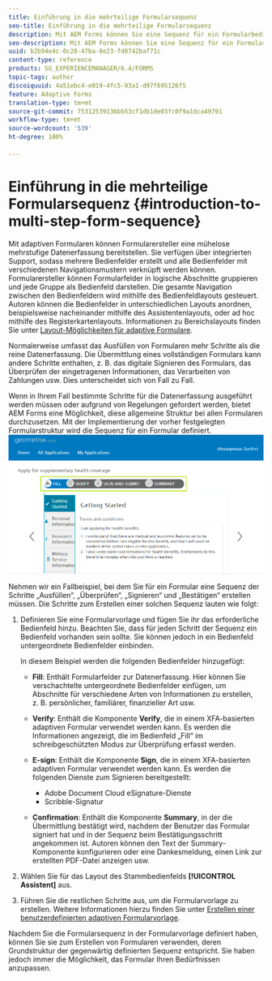 ```yaml
---
title: Einführung in die mehrteilige Formularsequenz
seo-title: Einführung in die mehrteilige Formularsequenz
description: Mit AEM Forms können Sie eine Sequenz für ein Formularbedienfeld definieren, nach der Benutzer in einem adaptiven Formular navigieren und es ausfüllen sollen.
seo-description: Mit AEM Forms können Sie eine Sequenz für ein Formularbedienfeld definieren, nach der Benutzer in einem adaptiven Formular navigieren und es ausfüllen sollen.
uuid: b2b94e4c-0c28-47ba-8e23-fd8742baf71c
content-type: reference
products: SG_EXPERIENCEMANAGER/6.4/FORMS
topic-tags: author
discoiquuid: 4a51ebc4-e019-4fc5-93a1-d97f695126f5
feature: Adaptive Forms
translation-type: tm+mt
source-git-commit: 75312539136bb53cf1db1de03fc0f9a1dca49791
workflow-type: tm+mt
source-wordcount: '539'
ht-degree: 100%

---
```



# Einführung in die mehrteilige Formularsequenz {#introduction-to-multi-step-form-sequence}

Mit adaptiven Formularen können Formularersteller eine mühelose mehrstufige Datenerfassung bereitstellen. Sie verfügen über integrierten Support, sodass mehrere Bedienfelder erstellt und alle Bedienfelder mit verschiedenen Navigationsmustern verknüpft werden können. Formularersteller können Formularfelder in logische Abschnitte gruppieren und jede Gruppe als Bedienfeld darstellen. Die gesamte Navigation zwischen den Bedienfeldern wird mithilfe des Bedienfeldlayouts gesteuert. Autoren können die Bedienfelder in unterschiedlichen Layouts anordnen, beispielsweise nacheinander mithilfe des Assistentenlayouts, oder ad hoc mithilfe des Registerkartenlayouts. Informationen zu Bereichslayouts finden Sie unter [Layout-Möglichkeiten für adaptive Formulare](/help/forms/using/layout-capabilities-adaptive-forms.md).

Normalerweise umfasst das Ausfüllen von Formularen mehr Schritte als die reine Datenerfassung. Die Übermittlung eines vollständigen Formulars kann andere Schritte enthalten, z. B. das digitale Signieren des Formulars, das Überprüfen der eingetragenen Informationen, das Verarbeiten von Zahlungen usw. Dies unterscheidet sich von Fall zu Fall.

Wenn in Ihrem Fall bestimmte Schritte für die Datenerfassung ausgeführt werden müssen oder aufgrund von Regelungen gefordert werden, bietet AEM Forms eine Möglichkeit, diese allgemeine Struktur bei allen Formularen durchzusetzen. Mit der Implementierung der vorher festgelegten Formularstruktur wird die Sequenz für ein Formular definiert. ![Beispiel für eine mehrstufige Formularsequenz](assets/formpipeline.png)

Nehmen wir ein Fallbeispiel, bei dem Sie für ein Formular eine Sequenz der Schritte „Ausfüllen“, „Überprüfen“, „Signieren“ und „Bestätigen“ erstellen müssen. Die Schritte zum Erstellen einer solchen Sequenz lauten wie folgt:

1. Definieren Sie eine Formularvorlage und fügen Sie ihr das erforderliche Bedienfeld hinzu. Beachten Sie, dass für jeden Schritt der Sequenz ein Bedienfeld vorhanden sein sollte. Sie können jedoch in ein Bedienfeld untergeordnete Bedienfelder einbinden.

   In diesem Beispiel werden die folgenden Bedienfelder hinzugefügt:

   * **Fill**: Enthält Formularfelder zur Datenerfassung. Hier können Sie verschachtelte untergeordnete Bedienfelder einfügen, um Abschnitte für verschiedene Arten von Informationen zu erstellen, z. B. persönlicher, familiärer, finanzieller Art usw.
   * **Verify**: Enthält die Komponente **Verify**, die in einem XFA-basierten adaptiven Formular verwendet werden kann. Es werden die Informationen angezeigt, die im Bedienfeld „Fill“ im schreibgeschützten Modus zur Überprüfung erfasst werden.
   * **E-sign**: Enthält die Komponente **Sign**, die in einem XFA-basierten adaptiven Formular verwendet werden kann. Es werden die folgenden Dienste zum Signieren bereitgestellt:

      * Adobe Document Cloud eSignature-Dienste
      * Scribble-Signatur
   * **Confirmation**: Enthält die Komponente **Summary**, in der die Übermittlung bestätigt wird, nachdem der Benutzer das Formular signiert hat und in der Sequenz beim Bestätigungsschritt angekommen ist. Autoren können den Text der Summary-Komponente konfigurieren oder eine Dankesmeldung, einen Link zur erstellten PDF-Datei anzeigen usw.


1. Wählen Sie für das Layout des Stammbedienfelds **[!UICONTROL Assistent]** aus.
1. Führen Sie die restlichen Schritte aus, um die Formularvorlage zu erstellen. Weitere Informationen hierzu finden Sie unter [Erstellen einer benutzerdefinierten adaptiven Formularvorlage](/help/forms/using/custom-adaptive-forms-templates.md).

Nachdem Sie die Formularsequenz in der Formularvorlage definiert haben, können Sie sie zum Erstellen von Formularen verwenden, deren Grundstruktur der gegenwärtig definierten Sequenz entspricht. Sie haben jedoch immer die Möglichkeit, das Formular Ihren Bedürfnissen anzupassen.

